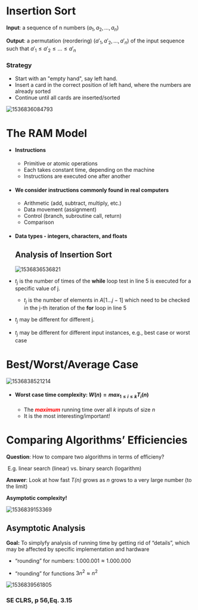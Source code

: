 # Insertion Sort

**Input**: a sequence of n numbers $(a_1, a_2,...,a_n)$ 

**Output**: a permutation (reordering) $(a'_1, a'_2 ,...,a'_n)$ of the input sequence such that $a'_1\leq a'_2\leq...\leq a'_n$

### Strategy

* Start with an "empty hand", say left hand.
* Insert a card in the correct position of left hand, where the numbers are already sorted
* Continue until all cards are inserted/sorted

![1536836084793](images/1536836084793.png)

# The RAM Model

* #### Instructions

  * Primitive or atomic operations
  * Each takes constant time, depending on the machine
  * Instructions are executed one after another

* #### We consider instructions commonly found in real computers

  * Arithmetic (add, subtract, multiply, etc.)
  * Data movement (assignment)
  * Control (branch, subroutine call, return)
  * Comparison

* #### Data types - integers, characters, and floats



  ## Analysis of Insertion Sort

  ![1536836536821](images/1536836536821.png)

* $t_j$ is the number of times of the **while** loop test in line 5 is executed for a specific value of j.

  * $t_j$ is the number of elements in $A[1...j-1]$ which need to be checked in the j-th iteration of the **for** loop in line 5

* $t_j$ may be different for different j.

* $t_j$ may be different for different input instances, e.g., best case or worst case


# Best/Worst/Average Case

![1536838521214](images/1536838521214.png)

* #### Worst case time complexity: $W(n)=max_{1\leq i\leq k}T_i(n)$ 

  * The <span style="color:red">***maximum***</span> running time over all *k* inputs of size *n*
  * It is the most interesting/important!



# Comparing Algorithms’ Efficiencies

**Question**: How to compare two algorithms in terms of efficieny?

​	E.g. linear search (linear) vs. binary search (logarithm)

**Answer**: Look at how fast *T(n)* grows as *n* grows to a very large number (to the limit)

**Asymptotic complexity!** 

![1536839153369](images/1536839153369.png)

## Asymptotic Analysis

**Goal:** To simplyfy analysis of running time by getting rid of “details”, which may be affected by specific implementation and hardware

* “rounding” for numbers: $1.000.001 \approx 1.000.000$

* “rounding” for functions $3n^2\approx n^2$

![1536839561805](images/1536839561805.png)





### SE CLRS, p 56,Eq. 3.15

